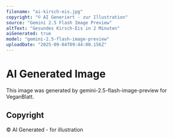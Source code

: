 ```yaml
---
filename: "ai-kirsch-eis.jpg"
copyright: "© AI Generiert - zur Illustration"
source: "Gemini 2.5 Flash Image Preview"
altText: "Gesundes Kirsch-Eis in 2 Minuten"
aiGenerated: true
model: "gemini-2.5-flash-image-preview"
uploadDate: "2025-09-04T09:44:00.156Z"
---
```


# AI Generated Image

This image was generated by gemini-2.5-flash-image-preview for VeganBlatt.

## Copyright
© AI Generated - for illustration
